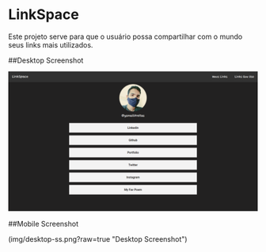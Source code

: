 # LinkSpace
Este projeto serve para que o usuário possa compartilhar com o mundo seus links mais utilizados.

##Desktop Screenshot

![Alt image](img/desktop-ss.png?raw=true "Desktop Screenshot")

##Mobile Screenshot

(img/desktop-ss.png?raw=true "Desktop Screenshot")
